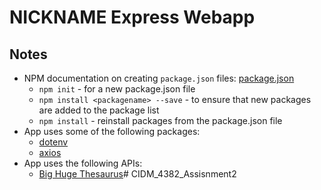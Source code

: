 # NICKNAME Express Webapp

## Notes

* NPM documentation on creating `package.json` files: [package.json](https://docs.npmjs.com/creating-a-package-json-file)
    * `npm init` - for a new package.json file
    * `npm install <packagename> --save` - to ensure that new packages are added to the package list
    * `npm install` - reinstall packages from the package.json file
* App uses some of the following packages:
    * [dotenv](https://www.npmjs.com/package/dotenv)
    * [axios](https://www.npmjs.com/package/axios)
* App uses the following APIs:
    * [Big Huge Thesaurus](https://words.bighugelabs.com/site/api)# CIDM_4382_Assisnment2
